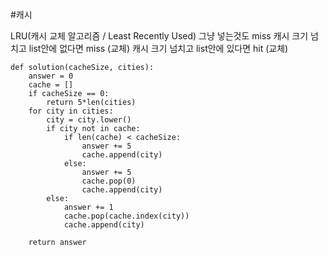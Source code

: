 #캐시 

LRU(캐시 교체 알고리즘 / Least Recently Used)
그냥 넣는것도 miss
캐시 크기 넘치고 list안에 없다면 miss (교체)
캐시 크기 넘치고 list안에 있다면 hit (교체)

```
def solution(cacheSize, cities):
    answer = 0
    cache = []
    if cacheSize == 0:
        return 5*len(cities)
    for city in cities:
        city = city.lower()
        if city not in cache:
            if len(cache) < cacheSize:
                answer += 5
                cache.append(city)
            else:
                answer += 5
                cache.pop(0)
                cache.append(city)
        else:
            answer += 1
            cache.pop(cache.index(city))
            cache.append(city)
            
    return answer
```